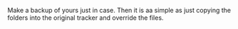 Make a backup of yours just in case. Then it is aa simple as just copying the folders into the original tracker and override the files.
